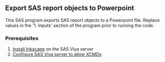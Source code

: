 ## Export SAS report objects to  Powerpoint

This SAS program exports SAS report objects to a Powerpoint file. Replace values in the '1. Inputs' section of the program prior to running the code.

### Prerequisites
1. [Install Inkscape](Inkscape) on the SAS Viya server
2. [Configure SAS Viya server to allow XCMDs](https://go.documentation.sas.com/?cdcId=calcdc&cdcVersion=3.5&docsetId=calcontexts&docsetTarget=n1hjn8eobk5pyhn1wg3ja0drdl6h.htm&locale=en#n0vaodiuepq6inn1n0dd3naghxur)
